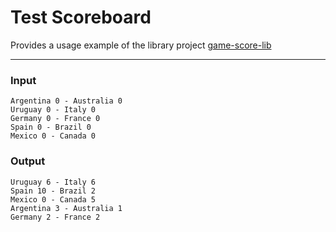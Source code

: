 # Test Scoreboard #
Provides a usage example of the library project [game-score-lib](https://github.com/naeemark/game-score-lib) 

---

### Input
```agsl
Argentina 0 - Australia 0
Uruguay 0 - Italy 0
Germany 0 - France 0
Spain 0 - Brazil 0
Mexico 0 - Canada 0
```

### Output
```agsl
Uruguay 6 - Italy 6
Spain 10 - Brazil 2
Mexico 0 - Canada 5
Argentina 3 - Australia 1
Germany 2 - France 2
```

